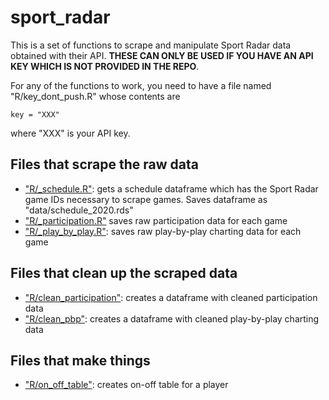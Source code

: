 # sport_radar

This is a set of functions to scrape and manipulate Sport Radar data obtained with their API. **THESE CAN ONLY BE USED IF YOU HAVE AN API KEY WHICH IS NOT PROVIDED IN THE REPO**.

For any of the functions to work, you need to have a file named "R/key_dont_push.R" whose contents are

`key = "XXX"`

where "XXX" is your API key.

## Files that scrape the raw data

* ["R/_schedule.R"](https://github.com/guga31bb/sport_radar/blob/master/R/_schedule.R): gets a schedule dataframe which has the Sport Radar game IDs necessary to scrape games. Saves dataframe as "data/schedule_2020.rds"
* ["R/_participation.R"](https://github.com/guga31bb/sport_radar/blob/master/R/_participation.R) saves raw participation data for each game
* ["R/_play_by_play.R"](https://github.com/guga31bb/sport_radar/blob/master/R/_play_by_play.R): saves raw play-by-play charting data for each game

## Files that clean up the scraped data
* ["R/clean_participation"](https://github.com/guga31bb/sport_radar/blob/master/R/clean_participation.R): creates a dataframe with cleaned participation data
* ["R/clean_pbp"](https://github.com/guga31bb/sport_radar/blob/master/R/clean_pbp.R): creates a dataframe with cleaned play-by-play charting data

## Files that make things
* ["R/on_off_table"](https://github.com/guga31bb/sport_radar/blob/master/R/on_off_table.R): creates on-off table for a player
